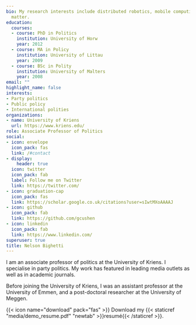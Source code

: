 ```yaml
---
bio: My research interests include distributed robotics, mobile computing and programmable
  matter.
education:
  courses:
  - course: PhD in Politics
    institution: University of Horw
    year: 2012
  - course: MA in Policy
    institution: University of Littau
    year: 2009
  - course: BSc in Polity
    institution: University of Malters
    year: 2008
email: ""
highlight_name: false
interests:
- Party politics
- Public policy
- International polities
organizations:
- name: University of Kriens
  url: https://www.kriens.edu/
role: Associate Professor of Politics
social:
- icon: envelope
  icon_pack: fas
  link: /#contact
- display:
    header: true
  icon: twitter
  icon_pack: fab
  label: Follow me on Twitter
  link: https://twitter.com/
- icon: graduation-cap
  icon_pack: fas
  link: https://scholar.google.co.uk/citations?user=sIwtMXoAAAAJ
- icon: github
  icon_pack: fab
  link: https://github.com/gcushen
- icon: linkedin
  icon_pack: fab
  link: https://www.linkedin.com/
superuser: true
title: Nelson Bighetti
---
```


I am an associate professor of politics at the University of Kriens. I specialise in party politics. My work has featured in leading media outlets as well as in academic journals.

Before joining the University of Kriens, I was an assistant professor at the University of Emmen, and a post-doctoral researcher at the University of Meggen.

{{< icon name="download" pack="fas" >}} Download my {{< staticref "media/demo_resume.pdf" "newtab" >}}resumé{{< /staticref >}}.
